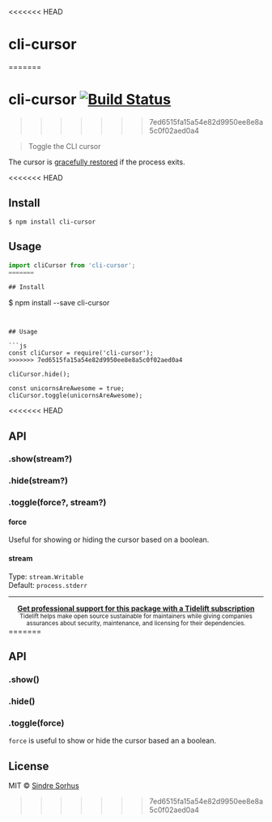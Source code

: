 <<<<<<< HEAD
# cli-cursor
=======
# cli-cursor [![Build Status](https://travis-ci.org/sindresorhus/cli-cursor.svg?branch=master)](https://travis-ci.org/sindresorhus/cli-cursor)
>>>>>>> 7ed6515fa15a54e82d9950ee8e8a5c0f02aed0a4

> Toggle the CLI cursor

The cursor is [gracefully restored](https://github.com/sindresorhus/restore-cursor) if the process exits.

<<<<<<< HEAD
## Install

```
$ npm install cli-cursor
```

## Usage

```js
import cliCursor from 'cli-cursor';
=======

## Install

```
$ npm install --save cli-cursor
```


## Usage

```js
const cliCursor = require('cli-cursor');
>>>>>>> 7ed6515fa15a54e82d9950ee8e8a5c0f02aed0a4

cliCursor.hide();

const unicornsAreAwesome = true;
cliCursor.toggle(unicornsAreAwesome);
```

<<<<<<< HEAD
## API

### .show(stream?)

### .hide(stream?)

### .toggle(force?, stream?)

#### force

Useful for showing or hiding the cursor based on a boolean.

#### stream

Type: `stream.Writable`\
Default: `process.stderr`

---

<div align="center">
	<b>
		<a href="https://tidelift.com/subscription/pkg/npm-cli-cursor?utm_source=npm-cli-cursor&utm_medium=referral&utm_campaign=readme">Get professional support for this package with a Tidelift subscription</a>
	</b>
	<br>
	<sub>
		Tidelift helps make open source sustainable for maintainers while giving companies<br>assurances about security, maintenance, and licensing for their dependencies.
	</sub>
</div>
=======

## API

### .show()

### .hide()

### .toggle(force)

`force` is useful to show or hide the cursor based an a boolean.


## License

MIT © [Sindre Sorhus](http://sindresorhus.com)
>>>>>>> 7ed6515fa15a54e82d9950ee8e8a5c0f02aed0a4
